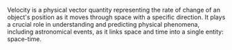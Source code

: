 
Velocity is a physical vector quantity representing the rate of change of an object's position as it moves through space with a specific direction. It plays a crucial role in understanding and predicting physical phenomena, including astronomical events, as it links space and time into a single entity: space-time.

